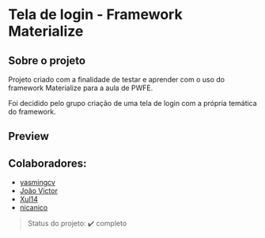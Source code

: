 # Tela de login - Framework Materialize

## Sobre o projeto

Projeto criado com a finalidade de testar e aprender com o uso do framework Materialize para a aula de PWFE.

Foi decidido pelo grupo criação de uma tela de login com a própria temática do framework.

## Preview

## Colaboradores:

- <a href="https://github.com/yasmingcv">yasmingcv</a>
- <a href="https://github.com/Ratinho253">João Victor</a>
- <a href="https://github.com/Xul14">Xul14</a>
- <a href="https://github.com/nicanico">nicanico</a>

> Status do projeto: ✔️ completo
